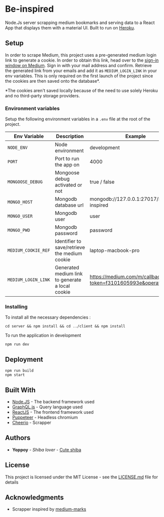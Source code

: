 # Be-inspired
Node.Js server scrapping medium bookmarks and serving data to a React App that displays them with a material UI. Built to run on [Heroku](heroku.com).

## Setup
In order to scrape Medium, this project uses a pre-generated medium login link to generate a cookie. In order to obtain this link, head over to the [sign-in window on Medium](https://medium.com/m/signin?&loginType=default). Sign in with your mail address and confirm. Retrieve the generated link from your emails and add it as `MEDIUM_LOGIN_LINK` in your env variables. This is only required on the first launch of the project since the cookies are then saved onto the database*.

*The cookies aren't saved locally because of the need to use solely Heroku and no third-party storage providers.

### Environment variables
Setup the following environment variables in a `.env` file at the root of the project.

| Env Variable | Description | Example |
|--------------|-------------|---------|
| `NODE_ENV` | Node environment | development |
| `PORT` | Port to run the app on | 4000 |
| `MONGOOSE_DEBUG` | Mongoose debug activated or not | true / false |
| `MONGO_HOST` | Mongodb database url | mongodb://127.0.0.1:27017/be-inspired |
| `MONGO_USER` | Mongodb user | user |
| `MONGO_PWD` | Mongodb password | password |
| `MEDIUM_COOKIE_REF` | Identifier to save/retrieve the medium cookie | laptop-macbook-pro |
| `MEDIUM_LOGIN_LINK` | Generated medium link to generate a local cookie | https://medium.com/m/callback/email?token=f3101605993e&operation=login |

### Installing
To install all the necessary dependencies :
```
cd server && npm install && cd ../client && npm install
```
To run the application in development
```
npm run dev
```

## Deployment
```
npm run build
npm start
```

## Built With

* [Node.JS](https://nodejs.org) - The backend framework used
* [GraphQL.js](https://graphql.org) - Query language used
* [ReactJS](https://reactjs.org) - The frontend framework used
* [Puppeteer](https://github.com/GoogleChrome/puppeteer) - Headless chromium
* [Cheerio](https://cheerio.js.org/) - Scrapper

## Authors

* **Yoppoy** - *Shiba lover* - [Cute shiba](https://www.instagram.com/marutaro/)

## License

This project is licensed under the MIT License - see the [LICENSE.md](LICENSE.md) file for details

## Acknowledgments

* Scrapper inspired by [medium-marks](https://github.com/georgem3/medium-marks)
